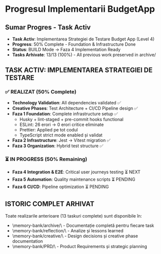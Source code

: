 # Progresul Implementarii BudgetApp

## Sumar Progres - Task Activ
- **Task Activ**: Implementarea Strategiei de Testare Budget App (Level 4)
- **Progress**: 50% Complete - Foundation & Infrastructure Done
- **Status**: BUILD Mode → Faza 4 Implementation Ready
- **Tasks Arhivate**: 13/13 (100%) - All previous work preserved in archive/

## TASK ACTIV: IMPLEMENTAREA STRATEGIEI DE TESTARE

### ✅ REALIZAT (50% Complete)
- **Technology Validation**: All dependencies validated ✅
- **Creative Phases**: Test Architecture + CI/CD Pipeline design ✅  
- **Faza 1 Foundation**: Complete infrastructure setup ✅
  - Husky + lint-staged + pre-commit hooks functional
  - ESLint: 26 erori → 0 erori critice eliminate
  - Prettier: Applied pe tot codul
  - TypeScript strict mode enabled și validat
- **Faza 2 Infrastructure**: Jest → Vitest migration ✅
- **Faza 3 Organization**: Hybrid test structure ✅

### ⏳ IN PROGRESS (50% Remaining)  
- **Faza 4 Integration & E2E**: Critical user journeys testing ⏳ NEXT
- **Faza 5 Automation**: Quality maintenance scripts ⏳ PENDING
- **Faza 6 CI/CD**: Pipeline optimization ⏳ PENDING

##  ISTORIC COMPLET ARHIVAT

Toate realizarile anterioare (13 taskuri complete) sunt disponibile în:
- \memory-bank/archive/\ - Documentație completă pentru fiecare task
- \memory-bank/reflection/\ - Analize și lessons learned
- \memory-bank/creative/\ - Design decisions și creative phase documentation
- \memory-bank/PRD/\ - Product Requirements și strategic planning

